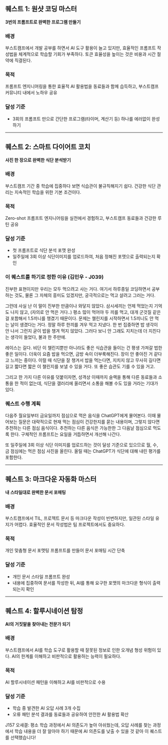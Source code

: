 ## 퀘스트 1: 원샷 코딩 마스터
**3번의 프롬프트로 완벽한 프로그램 만들기**

### 배경
부스트캠프에서 개발 공부를 하면서 AI 도구 활용이 늘고 있지만, 효율적인 프롬프트 작성법을 체계적으로 학습할 기회가 부족하다. 토큰 효율성을 높이는 것은 비용과 시간 절약에 직결된다.

### 목적
프롬프트 엔지니어링을 통한 효율적 AI 활용법을 동료들과 함께 습득하고, 부스트캠프 커뮤니티 내에서 노하우 공유

### 달성 기준
- 3회의 프롬프트 만으로 간단한 프로그램(타이머, 계산기 등) 하나를 에러없이 완성하기

---

## 퀘스트 2: 스마트 다이어트 코치
**사진 한 장으로 완벽한 식단 분석받기**

### 배경
부스트캠프 기간 중 학습에 집중하다 보면 식습관이 불규칙해지기 쉽다. 건강한 식단 관리는 지속적인 학습을 위한 기본 조건이다.

### 목적
Zero-shot 프롬프트 엔지니어링을 실전에서 경험하고, 부스트캠프 동료들과 건강한 루틴 공유

### 달성 기준
- 첫 프롬프트로 식단 분석 포맷 완성
- 일주일에 3회 이상 식단이미지를 업로드하여, 처음 정해진 포맷으로 출력되는지 확인

### 이 퀘스트를 하기로 정한 이유 (김민우 - J039)

진부한 표현이지만 우리는 모두 먹으려고 사는 거다. 여기서 하루종일 코딩하면서 공부하는 것도, 물론 그 자체의 흥미도 있겠지만, 궁극적으로는 먹고 살려고 그러는 거다.

그런데 사실 난 이 말이 진부한 만큼이나 와닿지 않았다. 삼시세끼는 언제 먹었는지 기억도 나지 않고, (자의로 안 먹은 거다..) 평소 많이 먹어야 두 끼를 먹고, 대개 군것질 같은 걸 포함해서 1.5끼니를 챙겼기 때문이다. 문제는 챌린지를 시작하면서 1.5끼니도 안 먹는 날이 생겼다는 거다. 정말 하루 한끼를 겨우 먹고 지냈다. 한 번 집중하면 밥 생각이 안 나서 그런지 굳이 밥을 챙겨 먹지 않았다. 그러다 보니 안 그래도 지치는데 더 지친다는 생각이 들었다, 불과 한 주만에.

레이스는 길다. 비단 이 챌린지뿐만 아니라도 좋은 식습관을 들이는 건 평생 가져갈 법한 좋은 일이다. 더욱이 요즘 밥을 먹으면, 금방 속이 더부룩해진다. 장이 안 좋아진 거 같다고 느끼는 중이다. 이럴 때 식단을 잘 챙겨서 밥을 먹는다면, 지치지 않고 무사히 길다면 길고 짧다면 짧은 이 챌린지를 보낼 수 있을 거다. 또 좋은 습관도 기를 수 있을 거고.

그리고 한 가지 다른 이유를 덧붙이자면, 성격상 이때까지 슬랙을 통해 다른 동료들과 소통을 한 적이 없는데, 식단을 갤러리에 올리면서 소통을 해볼 수도 있을 거라는 기대가 있다.

### 퀘스트 수행 계획

다음주 월요일부터 금요일까지 점심으로 먹은 음식을 ChatGPT에게 물어본다. 이때 물어보는 질문은 대략적으로 현재 먹는 점심이 건강한지를 묻는 내용이며, 그렇지 않다면 추천하는 다른 점심 음식이다. 추천하는 다른 음식은 가능한한 그 다음날 점심으로 먹도록 한다. 구체적인 프롬프트는 요일을 거듭하면서 개선해 나간다.

또 일주일에 3회 이상 식단 이미지를 업로드하는 것이 달성 기준으로 있으므로 월, 수, 금 점심에는 먹은 점심 사진을 올린다. 올릴 때는 ChatGPT가 식단에 대해 내린 평가를 포함한다.

---

## 퀘스트 3: 마크다운 자동화 마스터
**내 스타일대로 완벽한 문서 포매팅**

### 배경
부스트캠프에서 TIL, 프로젝트 문서 등 마크다운 작성이 빈번하지만, 일관된 스타일 유지가 어렵다. 효율적인 문서 작성법은 팀 프로젝트에서도 중요하다.

### 목적
개인 맞춤형 문서 포맷팅 프롬프트를 만들어 문서 포매팅 시간 단축  

### 달성 기준
- 개인 문서 스타일 프롬프트 완성
- 내용에 집중하여 문서를 작성한 뒤, AI를 통해 요구한 포맷의 마크다운 형식이 출력되는지 확인
---

## 퀘스트 4: 할루시네이션 탐정
**AI의 거짓말을 찾아내는 전문가 되기**

### 배경
부스트캠프에서 AI를 학습 도구로 활용할 때 잘못된 정보로 인한 오개념 형성 위험이 있다. AI의 한계를 이해하고 비판적으로 활용하는 능력이 필요하다.

### 목적
AI 할루시네이션 패턴을 이해하고 AI를 비판적으로 수용

### 달성 기준
- 학습 중 발견한 AI 오답 사례 3개 수집
- 오류 패턴 분석 결과를 동료들과 공유하여 안전한 AI 활용법 확산

 J157 오새결: 평소 학습 과정에서 AI 의존도가 높아 아쉬웠는데, 오답 사례를 찾는 과정에서 학습 내용을 더 잘 알아야 하기 때문에 AI 의존도를 낮출 수 있을 것 같아 이 퀘스트를 선택했습니다!
